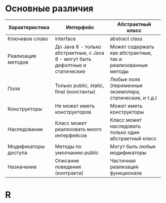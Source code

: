 # Основные различия

| Характеристика       | Интерфейс                                                                     | Абстрактный класс                                           |
| -------------------- | ----------------------------------------------------------------------------- | ----------------------------------------------------------- |
| Ключевое слово       | interface                                                                     | abstract class                                              |
| Реализация методов   | До Java 8 - только абстрактные, с Java 8 - могут быть дефолтные и статические | Может содержать как абстрактные, так и реализованные методы |
| Поля                 | Только public, static, final (константы)                                      | Любые поля (переменные экземпляра, статические, и т.д.)     |
| Конструкторы         | Не может иметь конструкторов                                                  | Может иметь конструкторы                                    |
| Наследование         | Класс может реализовать много интерфейсов                                     | Класс может наследовать только один абстрактный класс       |
| Модификаторы доступа | Методы по умолчанию public                                                    | Могут быть любые модификаторы                               |
| Назначение           | Описание поведения (контракта)                                                | Частичная реализация функционала                            |
# R